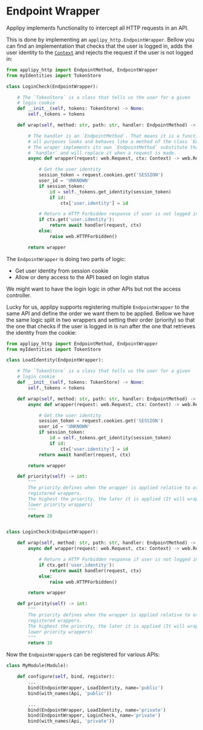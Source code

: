 # Endpoint Wrapper

Applipy implements functionality to intercept all HTTP requests in an API.

This is done by implementing an `applipy_http.EndpointWrapper`. Bellow you can
find an implementation that checks that the user is logged in, adds the user
identity to the [`Context`](context.md) and rejects the request if the user is
not logged in:

```python
from applipy_http import EndpointMethod, EndpointWrapper
from myIdentities import TokenStore

class LoginCheck(EndpointWrapper):

    # The `TokenStore` is a class that tells us the user for a given
    # login cookie
    def __init__(self, tokens: TokenStore) -> None:
        self._tokens = tokens

    def wrap(self, method: str, path: str, handler: EndpointMethod) -> EndpointMethod:

        # The handler is an `EndpointMethod`. That means it is a function that for
        # all purposes looks and behaves like a method of the class `Endpoint`.
        # The wraper implements its own `EndpointMethod` substitute that wraps the
        # `handler` and will replace it when a request is made.
        async def wrapper(request: web.Request, ctx: Context) -> web.Response:

            # Get the user identity
            session_token = request.cookies.get('SESSION')
            user_id = 'UNKNOWN'
            if session_token:
                id = self._tokens.get_identity(session_token)
                if id:
                    ctx['user.identity'] = id

            # Return a HTTP Forbidden response if user is not logged in
            if ctx.get('user.identity'):
                return await handler(request, ctx)
            else:
                raise web.HTTPForbidden()

        return wrapper
```

The `EndpointWrapper` is doing two parts of logic:
 - Get user identity from session cookie
 - Allow or deny access to the API based on login status

We might want to have the login logic in other APIs but not the access
controller.

Lucky for us, applipy supports registering multiple `EndpointWrapper` to the
same API and define the order we want them to be applied. Bellow we have the
same logic split in two wrappers and setting their order (priority) so that the
one that checks if the user is logged in is run after the one that retrieves
the identity from the cookie:

```python
from applipy_http import EndpointMethod, EndpointWrapper
from myIdentities import TokenStore

class LoadIdentity(EndpointWrapper):

    # The `TokenStore` is a class that tells us the user for a given
    # login cookie
    def __init__(self, tokens: TokenStore) -> None:
        self._tokens = tokens

    def wrap(self, method: str, path: str, handler: EndpointMethod) -> EndpointMethod:
        async def wrapper(request: web.Request, ctx: Context) -> web.Response:

            # Get the user identity
            session_token = request.cookies.get('SESSION')
            user_id = 'UNKNOWN'
            if session_token:
                id = self._tokens.get_identity(session_token)
                if id:
                    ctx['user.identity'] = id
            return await handler(request, ctx)

        return wrapper

    def priority(self) -> int:
        """
        The priority defines when the wrapper is applied relative to other
        registered wrappers.
        The highest the priority, the later it is applied (It will wrap all the
        lower priority wrappers)
        """
        return 20


class LoginCheck(EndpointWrapper):

    def wrap(self, method: str, path: str, handler: EndpointMethod) -> EndpointMethod:
        async def wrapper(request: web.Request, ctx: Context) -> web.Response:

            # Return a HTTP Forbidden response if user is not logged in
            if ctx.get('user.identity'):
                return await handler(request, ctx)
            else:
                raise web.HTTPForbidden()

        return wrapper

    def priority(self) -> int:
        """
        The priority defines when the wrapper is applied relative to other
        registered wrappers.
        The highest the priority, the later it is applied (It will wrap all the
        lower priority wrappers)
        """
        return 10
```

Now the `EndpointWrapper`s can be registered for various APIs:

```python
class MyModule(Module):

    def configure(self, bind, register):
        ...
        bind(EndpointWrapper, LoadIdentity, name='public')
        bind(with_names(Api, 'public'))

        ...
        bind(EndpointWrapper, LoadIdentity, name='private')
        bind(EndpointWrapper, LoginCheck, name='private')
        bind(with_names(Api, 'private'))
```
